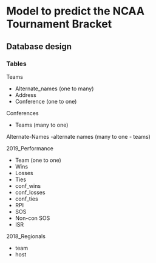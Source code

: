 # Model to predict the NCAA Tournament Bracket

## Database design

### Tables

Teams
- Alternate_names (one to many)
- Address
- Conference (one to one)

Conferences
- Teams (many to one)

Alternate-Names
-alternate names (many to one - teams)

2019_Performance
- Team (one to one)
- Wins
- Losses
- Ties
- conf_wins
- conf_losses
- conf_ties
- RPI
- SOS
- Non-con SOS
- ISR

2018_Regionals
- team
- host 
